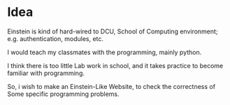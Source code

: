 # Idea
Einstein is kind of hard-wired to DCU, School of Computing environment; e.g. authentication, modules, etc.

I would teach my classmates with the programming, mainly python.

I think there is too little Lab work in school, and it takes practice to become familiar with programming.

So, i wish to make an Einstein-Like Website, to check the correctness of Some specific programming problems.

